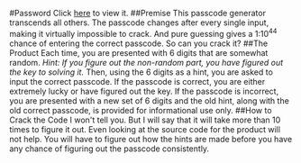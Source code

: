 #Password
Click [here](https://nick-mazuk.github.io/password) to view it.
##Premise
This passcode generator transcends all others. The passcode changes after every single input, making it virtually impossible to crack. And pure guessing gives a 1:10<sup>44</sup> chance of entering the correct passcode. So can you crack it?
##The Product
Each time, you are presented with 6 digits that are somewhat random. *Hint: If you figure out the non-random part, you have figured out the key to solving it.* Then, using the 6 digits as a hint, you are asked to input the correct passcode. If the passcode is correct, you are either extremely lucky or have figured out the key. If the passcode is incorrect, you are presented with a new set of 6 digits and the old hint, along with the old correct passcode, is provided for informational use only.
##How to Crack the Code
I won't tell you. But I will say that it will take more than 10 times to figure it out. Even looking at the source code for the product will not help. You will have to figure out how the hints are made before you have any chance of figuring out the passcode consistently.
